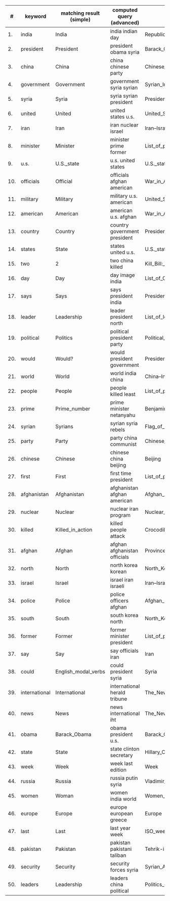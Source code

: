 | # | keyword | matching result (simple) | computed query (advanced)  | matching result (advanced) |
|---|---|---|---|---|
| 1. | india | India | india indian day | Republic_Day_(India) |
| 2. | president | President | president obama syria | Barack_Obama |
| 3. | china | China | china chinese party | Chinese_Communist_Party |
| 4. | government | Government | government syria syrian | Syrian_Interim_Government |
| 5. | syria | Syria | syria syrian president | President_of_Syria |
| 6. | united | United | united states u.s. | United_States |
| 7. | iran | Iran | iran nuclear israel | Iran–Israel_proxy_conflict |
| 8. | minister | Minister | minister prime former | List_of_prime_ministers_of_India |
| 9. | u.s. | U.S._state | u.s. united states | U.S._state |
| 10. | officials | Official | officials afghan american | War_in_Afghanistan_(2001–present) |
| 11. | military | Military | military u.s. american | United_States_Armed_Forces |
| 12. | american | American | american u.s. afghan | War_in_Afghanistan_(2001–present) |
| 13. | country | Country | country government president | President_(government_title) |
| 14. | states | State | states united u.s. | U.S._state |
| 15. | two | 2 | two china killed | Kill_Bill:_Volume_2 |
| 16. | day | Day | day image india | List_of_Chief_guests_at_Delhi_Republic_Day_parade |
| 17. | says | Says | says president india | President_of_India |
| 18. | leader | Leadership | leader president north | List_of_leaders_of_North_Korea |
| 19. | political | Politics | political president party | Political_parties_in_the_United_States |
| 20. | would | Would? | would president government | President_(government_title) |
| 21. | world | World | world india china | China–India_relations |
| 22. | people | People | people killed least | List_of_people_killed_for_being_transgender |
| 23. | prime | Prime_number | prime minister netanyahu | Benjamin_Netanyahu |
| 24. | syrian | Syrians | syrian syria rebels | Flag_of_Syria |
| 25. | party | Party | party china communist | Chinese_Communist_Party |
| 26. | chinese | Chinese | chinese china beijing | Beijing |
| 27. | first | First | first time president | List_of_presidents_of_the_United_States_by_age |
| 28. | afghanistan | Afghanistan | afghanistan afghan american | Afghan_Americans |
| 29. | nuclear | Nuclear | nuclear iran program | Nuclear_program_of_Iran |
| 30. | killed | Killed_in_action | killed people attack | Crocodile_attack |
| 31. | afghan | Afghan | afghan afghanistan officials | Provinces_of_Afghanistan |
| 32. | north | North | north korea korean | North_Korea |
| 33. | israel | Israel | israel iran israeli | Iran–Israel_relations |
| 34. | police | Police | police officers afghan | Afghan_National_Police |
| 35. | south | South | south korea north | North_Korea–South_Korea_relations |
| 36. | former | Former | former minister president | List_of_presidents_of_India |
| 37. | say | Say | say officials iran | Iran |
| 38. | could | English_modal_verbs | could president syria | Syria |
| 39. | international | International | international herald tribune | The_New_York_Times_International_Edition |
| 40. | news | News | news international iht | The_New_York_Times_International_Edition |
| 41. | obama | Barack_Obama | obama president u.s. | Barack_Obama |
| 42. | state | State | state clinton secretary | Hillary_Clinton's_tenure_as_Secretary_of_State |
| 43. | week | Week | week last edition | Week |
| 44. | russia | Russia | russia putin syria | Vladimir_Putin |
| 45. | women | Woman | women india world | Women_in_India |
| 46. | europe | Europe | europe european greece | Europe |
| 47. | last | Last | last year week | ISO_week_date |
| 48. | pakistan | Pakistan | pakistan pakistani taliban | Tehrik-i-Taliban_Pakistan |
| 49. | security | Security | security forces syria | Syrian_Armed_Forces |
| 50. | leaders | Leadership | leaders china political | Politics_of_China |